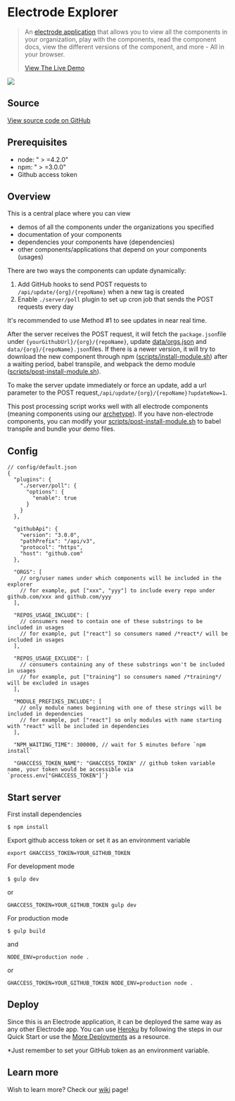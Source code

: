 # Electrode Explorer

> An [electrode application](https://github.com/electrode-io/electrode-explorer) that allows you to view all the components in your organization, play with the components, read the component docs, view the different versions of the component, and more - All in your browser.
>
> [View The Live Demo](https://electrode-explorer.herokuapp.com/)

![](http://www.electrode.io/img/electrode-explorer.png)

## Source

[View source code on GitHub](https://github.com/electrode-io/electrode-explorer)

## Prerequisites

* node: "
  &gt;
  =4.2.0"
* npm: "
  &gt;
  =3.0.0"
* Github access token

## Overview

This is a central place where you can view

* demos of all the components under the organizations you specified
* documentation of your components
* dependencies your components have \(dependencies\)
* other components/applications that depend on your components \(usages\)

There are two ways the components can update dynamically:

1. Add GitHub hooks to send POST requests to `/api/update/{org}/{repoName}` when a new tag is created
2. Enable `./server/poll` plugin to set up cron job that sends the POST requests every day

It's recommended to use Method \#1 to see updates in near real time.

After the server receives the POST request, it will fetch the `package.json`file under `{yourGithubUrl}/{org}/{repoName}`, update [data/orgs.json](https://github.com/electrode-io/electrode-explorer/blob/master/data/orgs.json) and `data/{org}/{repoName}.json`files. If there is a newer version, it will try to download the new component through npm \([scripts/install-module.sh](https://github.com/electrode-io/electrode-explorer/blob/master/scripts/install-module.sh)\) after a waiting period, babel transpile, and webpack the demo module \([scripts/post-install-module.sh](https://github.com/electrode-io/electrode-explorer/blob/master/scripts/post-install-module.sh)\).

To make the server update immediately or force an update, add a url parameter to the POST request,`/api/update/{org}/{repoName}?updateNow=1`.

This post processing script works well with all electrode components \(meaning components using our [archetype](https://github.com/electrode-io/electrode-archetype-react-component)\). If you have non-electrode components, you can modify your [scripts/post-install-module.sh](https://github.com/electrode-io/electrode-explorer/blob/master/scripts/post-install-module.sh) to babel transpile and bundle your demo files.

## Config

    // config/default.json
    {
      "plugins": {
        "./server/poll": {
          "options": {
            "enable": true
          }
        }
      },

      "githubApi": {
        "version": "3.0.0",
        "pathPrefix": "/api/v3",
        "protocol": "https",
        "host": "github.com"
      },

      "ORGS": [
        // org/user names under which components will be included in the explorer
        // for example, put ["xxx", "yyy"] to include every repo under github.com/xxx and github.com/yyy
      ],

      "REPOS_USAGE_INCLUDE": [
        // consumers need to contain one of these substrings to be included in usages
        // for example, put ["react"] so consumers named /*react*/ will be included in usages
      ],

      "REPOS_USAGE_EXCLUDE": [
        // consumers containing any of these substrings won't be included in usages
        // for example, put ["training"] so consumers named /*training*/ will be excluded in usages
      ],

      "MODULE_PREFIXES_INCLUDE": [
        // only module names beginning with one of these strings will be included in dependencies
        // for example, put ["react"] so only modules with name starting with "react" will be included in dependencies
      ],

      "NPM_WAITING_TIME": 300000, // wait for 5 minutes before `npm install`

      "GHACCESS_TOKEN_NAME": "GHACCESS_TOKEN" // github token variable name, your token would be accessible via `process.env["GHACCESS_TOKEN"]`}

## Start server

First install dependencies

```
$ npm install
```

Export github access token or set it as an environment variable

```
export GHACCESS_TOKEN=YOUR_GITHUB_TOKEN
```

For development mode

```
$ gulp dev
```

or

```
GHACCESS_TOKEN=YOUR_GITHUB_TOKEN gulp dev
```

For production mode

```
$ gulp build
```

and

```
NODE_ENV=production node .
```

or

```
GHACCESS_TOKEN=YOUR_GITHUB_TOKEN NODE_ENV=production node .
```

## Deploy

Since this is an Electrode application, it can be deployed the same way as any other Electrode app. You can use [Heroku](http://www.electrode.io/docs/deploy.html) by following the steps in our Quick Start or use the [More Deployments](http://www.electrode.io/docs/more_deployments.html) as a resource.

\*Just remember to set your GitHub token as an environment variable.

## Learn more

Wish to learn more? Check our [wiki](https://github.com/electrode-io/electrode-explorer/wiki) page!

